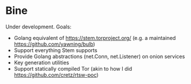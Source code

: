 # Bine

Under development. Goals:

* Golang equivalent of https://stem.torproject.org/ (e.g. a maintained https://github.com/yawning/bulb)
* Support everything Stem supports
* Provide Golang abstractions (net.Conn, net.Listener) on onion services
* Key generation utilities
* Support statically compiled Tor (akin to how I did https://github.com/cretz/rtsw-poc)